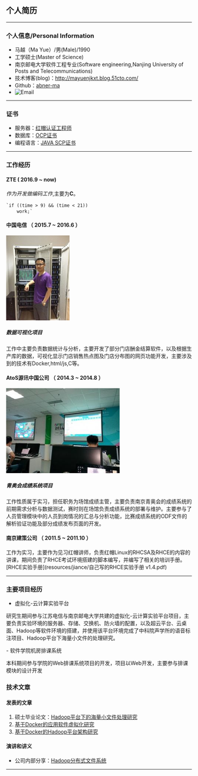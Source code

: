 ## 个人简历

----
### 个人信息/Personal Information
- 马越（Ma Yue）/男(Male)/1990 
- 工学硕士(Master of Science)
- 南京邮电大学软件工程专业(Software engineering,Nanjing University of Posts and Telecommunications)
- 技术博客(blog)：http://mayuenjkxt.blog.51cto.com/
- Github：[abner-ma](https://github.com/abner-ma "abner-ma")
- ![Email](http://latex.codecogs.com/gif.latex?\\{njuptgggzs@gmail.com})

----

### 证书
- 服务器：[红帽认证工程师](cert/redhat/MY_RHCE.pdf)
- 数据库：[OCP证书](cert/oracle/MY-P.pdf)
- 编程语言：[JAVA SCP证书](cert/oracle/MY-SCJP.pdf)

----

### 工作经历 
#### ZTE ( 2016.9 ~ now)
_作为开发做编码工作_,主要为**C**。
```
`if ((time > 9) && (time < 21))
	work;`
```
#### 中国电信 （ 2015.7 ~ 2016.6 ）
![电信工作](resources/ct/chinatelecom.jpg  "work in chinatelecom ")
##### 数据可视化项目 
工作中主要负责数据统计与分析，主要开发了部分门店酬金结算软件，以及根据生产库的数据，可视化显示门店销售热点图及门店分布图的网页功能开发，主要涉及到的技术有Docker,html/js,C等。
 
#### AtoS源讯中国公司 （ 2014.3 ~ 2014.8 ）
![青奥工作](resources/AtoS/yog/yog.jpg  "work in yog ")
##### 青奥会成绩系统项目 
工作性质属于实习，担任职务为场馆成绩主管，主要负责南京青奥会的成绩系统的前期需求分析与数据测试，赛时则在场馆负责成绩系统的部署与维护。主要参与了人员管理模块中的人员到岗情况的汇总与分析功能，比赛成绩系统的ODF文件的解析验证功能及部分成绩发布页面的开发。

#### 南京建策公司 （ 2011.5 ~ 2011.10 ）
工作为实习，主要作为见习红帽讲师，负责红帽Linux的RHCSA及RHCE的内容的讲课，期间负责了RHCE考试环境搭建的脚本编写，并编写了相关的培训手册。[RHCE实验手册](resources/jiance/自己写的RHCE实验手册 v1.4.pdf)

---

### 主要项目经历 
- 虚拟化-云计算实验平台
<p>研究生期间参与江苏电信与南京邮电大学共建的虚拟化-云计算实验平台项目，主要负责实验环境的服务器、存储、交换机、防火墙的配置，以及超云平台、云桌面、Hadoop等软件环境的搭建，并使用该平台环境完成了中科院声学所的语音标注项目、Hadoop平台下海量小文件的处理研究。</p>
- 软件学院机房排课系统
<p>本科期间参与学院的Web排课系统项目的开发，项目以Web开发，主要参与排课模块的设计开发</p>

### 技术文章 

#### 发表的文章 
1. 硕士毕业论文：[Hadoop平台下的海量小文件处理研究](resources/njupt/1212043110_MY.pdf)
2. [基于Docker的应用软件虚拟化研究](resources/njupt/基于Docker的应用软件虚拟化研究.pdf)
3. [基于Docker的Hadoop平台架构研究](resources/njupt/基于Docker的Hadoop平台架构研究.pdf)

#### 演讲和讲义
 - 公司内部分享：[Hadoop分布式文件系统](resources/ct/Hadoop分布式文件系统.pptx)

---
